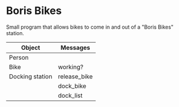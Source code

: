 # Boris Bikes

Small program that allows bikes to come in and out of a "Boris Bikes" station.

| Object | Messages |
| --- | --- |
| Person |  |
| Bike | working? |
| Docking station | release_bike |
|                 | dock_bike |
|                 | dock_list |
